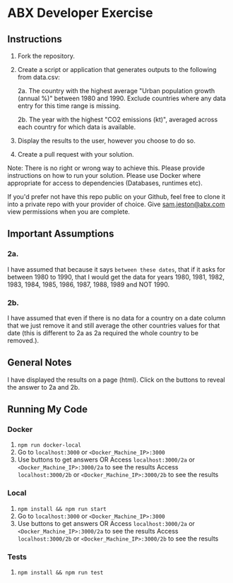 # ABX Developer Exercise

## Instructions

1. Fork the repository.
2. Create a script or application that generates outputs to the following from data.csv:

   2a. The country with the highest average "Urban population growth (annual %)" between 1980 and 1990. Exclude countries where any data entry for this time range is missing.

   2b. The year with the highest "CO2 emissions (kt)", averaged across each country for which data is available.

3. Display the results to the user, however you choose to do so.
4. Create a pull request with your solution.

Note: There is no right or wrong way to achieve this. Please provide instructions on how to run your solution. Please use Docker where appropriate for access to dependencies (Databases, runtimes etc).

If you'd prefer not have this repo public on your Github, feel free to clone it into a private repo with your provider of choice. Give sam.jeston@abx.com view permissions when you are complete.

## Important Assumptions

### 2a.

I have assumed that because it says `between these dates`, that if it asks for between 1980 to 1990, that I would get the data for years 1980, 1981, 1982, 1983, 1984, 1985, 1986, 1987, 1988, 1989 and NOT 1990.

### 2b.

I have assumed that even if there is no data for a country on a date column that we just remove it and still average the other countries values for that date (this is different to 2a as 2a required the whole country to be removed.).

## General Notes

I have displayed the results on a page (html). Click on the buttons to reveal the answer to 2a and 2b.

## Running My Code

### Docker

1. `npm run docker-local`
2. Go to `localhost:3000` or `<Docker_Machine_IP>:3000`
3. Use buttons to get answers
   OR Access `localhost:3000/2a` or `<Docker_Machine_IP>:3000/2a` to see the results
   Access `localhost:3000/2b` or `<Docker_Machine_IP>:3000/2b` to see the results

### Local

1. `npm install && npm run start`
2. Go to `localhost:3000` or `<Docker_Machine_IP>:3000`
3. Use buttons to get answers
   OR Access `localhost:3000/2a` or `<Docker_Machine_IP>:3000/2a` to see the results
   Access `localhost:3000/2b` or `<Docker_Machine_IP>:3000/2b` to see the results

### Tests

1. `npm install && npm run test`

